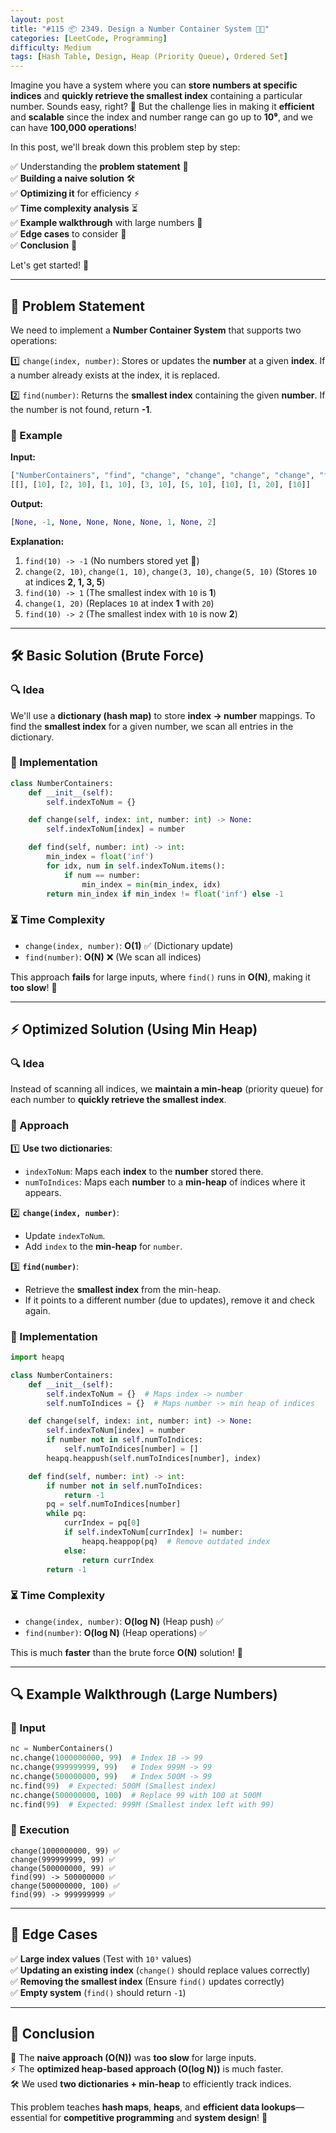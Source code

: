 ```yaml
---
layout: post  
title: "#115 📦 2349. Design a Number Container System 🚀🧠"
categories: [LeetCode, Programming]
difficulty: Medium
tags: [Hash Table, Design, Heap (Priority Queue), Ordered Set]
---
```


Imagine you have a system where you can **store numbers at specific indices** and **quickly retrieve the smallest index** containing a particular number. Sounds easy, right? 🤔 But the challenge lies in making it **efficient** and **scalable** since the index and number range can go up to **10⁹**, and we can have **100,000 operations**!  

In this post, we'll break down this problem step by step:  

✅ Understanding the **problem statement** 📜  
✅ **Building a naive solution** 🛠️  
✅ **Optimizing it** for efficiency ⚡  
✅ **Time complexity analysis** ⏳  
✅ **Example walkthrough** with large numbers 🔢  
✅ **Edge cases** to consider 🚧  
✅ **Conclusion** 🎯  

Let's get started! 🚀  

---

## 📝 Problem Statement  
We need to implement a **Number Container System** that supports two operations:  

1️⃣ `change(index, number)`: Stores or updates the **number** at a given **index**. If a number already exists at the index, it is replaced.  

2️⃣ `find(number)`: Returns the **smallest index** containing the given **number**. If the number is not found, return **-1**.  

### 🔹 Example  
**Input:**  
```python
["NumberContainers", "find", "change", "change", "change", "change", "find", "change", "find"]
[[], [10], [2, 10], [1, 10], [3, 10], [5, 10], [10], [1, 20], [10]]
```  

**Output:**  
```python
[None, -1, None, None, None, None, 1, None, 2]
```  

**Explanation:**  
1. `find(10) -> -1` (No numbers stored yet 🚫)  
2. `change(2, 10)`, `change(1, 10)`, `change(3, 10)`, `change(5, 10)` (Stores `10` at indices **2, 1, 3, 5**)  
3. `find(10) -> 1` (The smallest index with `10` is **1**)  
4. `change(1, 20)` (Replaces `10` at index **1** with `20`)  
5. `find(10) -> 2` (The smallest index with `10` is now **2**)  

---

## 🛠️ Basic Solution (Brute Force)  
### 🔍 Idea  
We'll use a **dictionary (hash map)** to store **index → number** mappings. To find the **smallest index** for a given number, we scan all entries in the dictionary.  

### 🔹 Implementation  
```python
class NumberContainers:
    def __init__(self):
        self.indexToNum = {}

    def change(self, index: int, number: int) -> None:
        self.indexToNum[index] = number

    def find(self, number: int) -> int:
        min_index = float('inf')
        for idx, num in self.indexToNum.items():
            if num == number:
                min_index = min(min_index, idx)
        return min_index if min_index != float('inf') else -1
```  

### ⏳ Time Complexity  
- `change(index, number)`: **O(1)** ✅ (Dictionary update)  
- `find(number)`: **O(N)** ❌ (We scan all indices)  

This approach **fails** for large inputs, where `find()` runs in **O(N)**, making it **too slow**! 🚨  

---

## ⚡ Optimized Solution (Using Min Heap)  
### 🔍 Idea  
Instead of scanning all indices, we **maintain a min-heap** (priority queue) for each number to **quickly retrieve the smallest index**.  

### 🔹 Approach  
1️⃣ **Use two dictionaries**:  
   - `indexToNum`: Maps each **index** to the **number** stored there.  
   - `numToIndices`: Maps each **number** to a **min-heap** of indices where it appears.  

2️⃣ **`change(index, number)`**:  
   - Update `indexToNum`.  
   - Add `index` to the **min-heap** for `number`.  

3️⃣ **`find(number)`**:  
   - Retrieve the **smallest index** from the min-heap.  
   - If it points to a different number (due to updates), remove it and check again.  

### 🔹 Implementation  
```python
import heapq

class NumberContainers:
    def __init__(self):
        self.indexToNum = {}  # Maps index -> number
        self.numToIndices = {}  # Maps number -> min heap of indices

    def change(self, index: int, number: int) -> None:
        self.indexToNum[index] = number
        if number not in self.numToIndices:
            self.numToIndices[number] = []
        heapq.heappush(self.numToIndices[number], index)

    def find(self, number: int) -> int:
        if number not in self.numToIndices:
            return -1
        pq = self.numToIndices[number]
        while pq:
            currIndex = pq[0]
            if self.indexToNum[currIndex] != number:
                heapq.heappop(pq)  # Remove outdated index
            else:
                return currIndex
        return -1
```  

### ⏳ Time Complexity  
- `change(index, number)`: **O(log N)** (Heap push) ✅  
- `find(number)`: **O(log N)** (Heap operations) ✅  

This is much **faster** than the brute force **O(N)** solution! 🚀  

---

## 🔍 Example Walkthrough (Large Numbers)  
### 🔹 Input  
```python
nc = NumberContainers()
nc.change(1000000000, 99)  # Index 1B -> 99
nc.change(999999999, 99)   # Index 999M -> 99
nc.change(500000000, 99)   # Index 500M -> 99
nc.find(99)  # Expected: 500M (Smallest index)
nc.change(500000000, 100)  # Replace 99 with 100 at 500M
nc.find(99)  # Expected: 999M (Smallest index left with 99)
```  

### 🔹 Execution  
```
change(1000000000, 99) ✅
change(999999999, 99) ✅
change(500000000, 99) ✅
find(99) -> 500000000 ✅
change(500000000, 100) ✅
find(99) -> 999999999 ✅
```  

---

## 🚧 Edge Cases  
✅ **Large index values** (Test with `10⁹` values)  
✅ **Updating an existing index** (`change()` should replace values correctly)  
✅ **Removing the smallest index** (Ensure `find()` updates correctly)  
✅ **Empty system** (`find()` should return `-1`)  

---

## 🎯 Conclusion  
🎯 The **naive approach (O(N))** was **too slow** for large inputs.  
⚡ The **optimized heap-based approach (O(log N))** is much faster.  
🛠️ We used **two dictionaries + min-heap** to efficiently track indices.  

This problem teaches **hash maps**, **heaps**, and **efficient data lookups**—essential for **competitive programming** and **system design**! 🚀  
